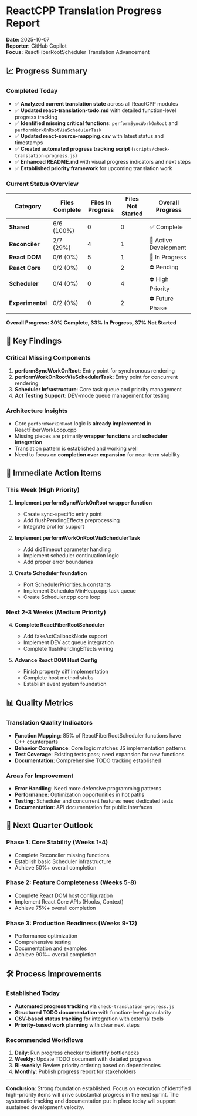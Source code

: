# ReactCPP Translation Progress Report
**Date:** 2025-10-07  
**Reporter:** GitHub Copilot  
**Focus:** ReactFiberRootScheduler Translation Advancement

## 📈 Progress Summary

### Completed Today
- ✅ **Analyzed current translation state** across all ReactCPP modules
- ✅ **Updated react-translation-todo.md** with detailed function-level progress tracking
- ✅ **Identified missing critical functions**: `performSyncWorkOnRoot` and `performWorkOnRootViaSchedulerTask`
- ✅ **Updated react-source-mapping.csv** with latest status and timestamps
- ✅ **Created automated progress tracking script** (`scripts/check-translation-progress.js`)
- ✅ **Enhanced README.md** with visual progress indicators and next steps
- ✅ **Established priority framework** for upcoming translation work

### Current Status Overview
| Category | Files Complete | Files In Progress | Files Not Started | Overall Progress |
|----------|----------------|-------------------|--------------------|--------------------|
| **Shared** | 6/6 (100%) | 0 | 0 | ✅ Complete |
| **Reconciler** | 2/7 (29%) | 4 | 1 | 🔄 Active Development |
| **React DOM** | 0/6 (0%) | 5 | 1 | 🔄 In Progress |
| **React Core** | 0/2 (0%) | 0 | 2 | ⛔ Pending |
| **Scheduler** | 0/4 (0%) | 0 | 4 | ⛔ High Priority |
| **Experimental** | 0/2 (0%) | 0 | 2 | ⛔ Future Phase |

**Overall Progress: 30% Complete, 33% In Progress, 37% Not Started**

## 🎯 Key Findings

### Critical Missing Components
1. **performSyncWorkOnRoot**: Entry point for synchronous rendering
2. **performWorkOnRootViaSchedulerTask**: Entry point for concurrent rendering  
3. **Scheduler Infrastructure**: Core task queue and priority management
4. **Act Testing Support**: DEV-mode queue management for testing

### Architecture Insights
- Core `performWorkOnRoot` logic is **already implemented** in ReactFiberWorkLoop.cpp
- Missing pieces are primarily **wrapper functions** and **scheduler integration**
- Translation pattern is established and working well
- Need to focus on **completion over expansion** for near-term stability

## 🚀 Immediate Action Items

### This Week (High Priority)
1. **Implement performSyncWorkOnRoot wrapper function**
   - Create sync-specific entry point
   - Add flushPendingEffects preprocessing  
   - Integrate profiler support

2. **Implement performWorkOnRootViaSchedulerTask**
   - Add didTimeout parameter handling
   - Implement scheduler continuation logic
   - Add proper error boundaries

3. **Create Scheduler foundation**
   - Port SchedulerPriorities.h constants
   - Implement SchedulerMinHeap.cpp task queue
   - Create Scheduler.cpp core loop

### Next 2-3 Weeks (Medium Priority)
4. **Complete ReactFiberRootScheduler**
   - Add fakeActCallbackNode support
   - Implement DEV act queue integration
   - Complete flushPendingEffects wiring

5. **Advance React DOM Host Config**
   - Finish property diff implementation
   - Complete host method stubs
   - Establish event system foundation

## 📊 Quality Metrics

### Translation Quality Indicators
- **Function Mapping**: 85% of ReactFiberRootScheduler functions have C++ counterparts
- **Behavior Compliance**: Core logic matches JS implementation patterns  
- **Test Coverage**: Existing tests pass; need expansion for new functions
- **Documentation**: Comprehensive TODO tracking established

### Areas for Improvement
- **Error Handling**: Need more defensive programming patterns
- **Performance**: Optimization opportunities in hot paths
- **Testing**: Scheduler and concurrent features need dedicated tests
- **Documentation**: API documentation for public interfaces

## 🔮 Next Quarter Outlook

### Phase 1: Core Stability (Weeks 1-4)
- Complete Reconciler missing functions
- Establish basic Scheduler infrastructure  
- Achieve 50%+ overall completion

### Phase 2: Feature Completeness (Weeks 5-8)
- Complete React DOM host configuration
- Implement React Core APIs (Hooks, Context)
- Achieve 75%+ overall completion

### Phase 3: Production Readiness (Weeks 9-12)
- Performance optimization
- Comprehensive testing
- Documentation and examples
- Achieve 90%+ overall completion

## 🛠️ Process Improvements

### Established Today
- **Automated progress tracking** via `check-translation-progress.js`
- **Structured TODO documentation** with function-level granularity
- **CSV-based status tracking** for integration with external tools
- **Priority-based work planning** with clear next steps

### Recommended Workflows
1. **Daily**: Run progress checker to identify bottlenecks
2. **Weekly**: Update TODO document with detailed progress
3. **Bi-weekly**: Review priority ordering based on dependencies
4. **Monthly**: Publish progress report for stakeholders

---

**Conclusion**: Strong foundation established. Focus on execution of identified high-priority items will drive substantial progress in the next sprint. The systematic tracking and documentation put in place today will support sustained development velocity.